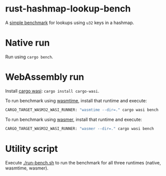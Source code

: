 # rust-hashmap-lookup-bench
A [simple benchmark](benches/benchmark.rs) for lookups using `u32` keys in a hashmap.

# Native run
Run using `cargo bench`.

# WebAssembly run
Install [cargo wasi](https://github.com/bytecodealliance/cargo-wasi): `cargo install cargo-wasi`.

To run benchmark using [wasmtime](https://wasmtime.dev/), install that runtime and execute:

```sh
CARGO_TARGET_WASM32_WASI_RUNNER: "wasmtime --dir=." cargo wasi bench
```

To run benchmark using [wasmer](https://wasmer.io/), install that runtime and execute:

```sh
CARGO_TARGET_WASM32_WASI_RUNNER: "wasmer --dir=." cargo wasi bench
```

# Utility script
Execute [./run-bench.sh](run-bench.sh) to run the benchmark for all three runtimes (native, wasmtime, wasmer).
